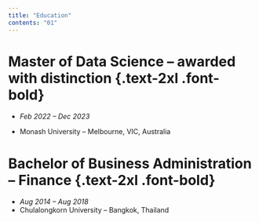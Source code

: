 ```yaml
---
title: "Education"
contents: "01"
---
```


# Master of Data Science – awarded with distinction {.text-2xl .font-bold}

- _Feb 2022 – Dec 2023_

- Monash University – Melbourne, VIC, Australia

# Bachelor of Business Administration – Finance {.text-2xl .font-bold}

- _Aug 2014 – Aug 2018_
- Chulalongkorn University – Bangkok, Thailand
